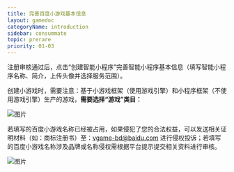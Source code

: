 ```yaml
---
title: 完善百度小游戏基本信息
layout: gamedoc
categoryName: introduction
sidebar: consummate
topic: prerare
priority: 01-03
---
```


注册审核通过后，点击“创建智能小程序”完善智能小程序基本信息（填写智能小程序名称、简介，上传头像并选择服务范围）。

创建小游戏时，需要注意：基于小游戏框架（使用游戏引擎）和小程序框架（不使用游戏引擎）生产的游戏，**需要选择“游戏”类目：**

 ![图片](/img/game/introduction/prerare/newadd01.png)

 若填写的百度小游戏名称已经被占用，如果侵犯了您的合法权益，可以发送相关证明材料（如：商标注册书）至：vgame-bd@baidu.com 进行侵权投诉；若填写的百度小游戏名称涉及品牌或名称侵权需根据平台提示提交相关资料进行审核。

 ![图片](/img/game/introduction/prerare/newadd21.png)